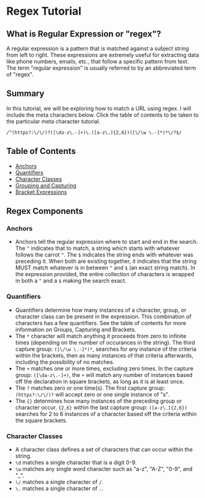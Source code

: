 # Regex Tutorial

## What is Regular Expression or "regex"?

A regular expression is a pattern that is matched against a subject string from left to right. These expressions are extremely useful for extracting data like phone numbers, emails, etc., that follow a specific pattern from text. The term "regular expression" is usually referred to by an abbreviated term of "regex".

## Summary

In this tutorial, we will be exploring how to match a URL using regex. I will include the meta characters below. Click the table of contents to be taken to the particular meta character tutorial.

`/^(https?:\/\/)?([\da-z\.-]+)\.([a-z\.]{2,6})([\/\w \.-]*)*\/?$/`

## Table of Contents

- [Anchors](#anchors)
- [Quantifiers](#quantifiers)
- [Character Classes](#character-classes)
- [Grouping and Capturing](#grouping-and-capturing)
- [Bracket Expressions](#bracket-expressions)

## Regex Components

### Anchors

- Anchors tell the regular expression where to start and end in the search. The `^` indicates that to match, a string which starts with whatever follows the carrot `^`. The `$` indicates the string ends with whatever was preceding it. When both are existing together, it indicates that the string MUST match whatever is in between `^` and `$` (an exact string match). In the expression provided, the entire collection of characters is wrapped in both a `^` and a `$` making the search exact.

### Quantifiers

- Quantifiers determine how many instances of a character, group, or character class can be present in the expression. This combination of characters has a few quantifiers. See the table of contents for more information on Groups, Capturing and Brackets.
- The `*` character will match anything it proceeds from zero to infinite times (depending on the number of occurances in the string). The third capture group: `([\/\w \.-]*)*`, searches for any instance of the criteria within the brackets, then as many instances of that criteria afterwards, including the possibility of no matches.
- The `+` matches one or more times, excluding zero times. In the capture group: `([\da-z\.-]+)`, the `+` will match any number of instances based off the declaration in square brackets, as long as it is at least once.
- The `?` matches zero or one time(s). The first capture group: `(https?:\/\/)?` will accept zero or one single instance of "s".
- The `{}` determines how many instances of the preceding group or character occur. `{2,6}` within the last capture group:
  `([a-z\.]{2,6})` searches for 2 to 6 instances of a character based off the criteria within the square brackets.

### Character Classes

- A character class defines a set of characters that can occur within the string.
- `\d` matches a single character that is a digit 0-9.
- `\w` matches any single word character such as "a-z", "A-Z", "0-9", and "\_".
- `\/` matches a single character of `/`.
- `\.` matches a single character of `.`.
